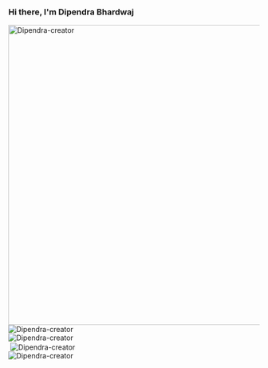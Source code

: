 ### Hi there, I'm Dipendra Bhardwaj


<img align="left" height="600px" src="https://dipendra-creator.github.io/Dipendra-creator/images/the.villain.skull-20210407-0001.jpg" alt="Dipendra-creator" />

<p align="left"><img src="https://komarev.com/ghpvc/?username=Dipendra-creator" alt="Dipendra-creator"/><br>

<img align="left" src="https://github-readme-stats.vercel.app/api/top-langs?username=Dipendra-creator&show_icons=true&locale=en&layout=compact" alt="Dipendra-creator" />
<br>
&nbsp;<img align="center" src="https://github-readme-stats.vercel.app/api?username=Dipendra-creator&show_icons=true&locale=en" alt="Dipendra-creator" />
<br>
<img align="center" src="https://github-readme-streak-stats.herokuapp.com/?user=Dipendra-creator&" alt="Dipendra-creator" /></p>
